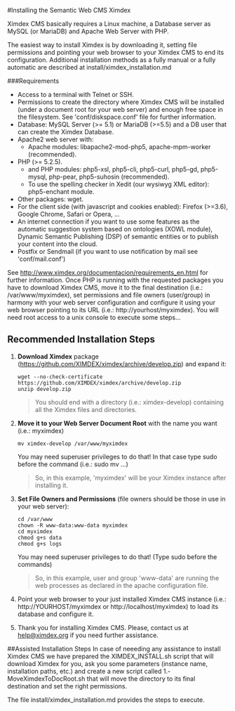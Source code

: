 #Installing the Semantic Web CMS Ximdex

Ximdex CMS basically requires a Linux machine, a Database server as MySQL (or MariaDB) and Apache Web Server with PHP.

The easiest way to install Ximdex is by downloading it, setting file permissions and pointing your web browser to your Ximdex CMS to end its configuration. Additional installation methods as a fully manual or a fully automatic are described at install/ximdex_installation.md

###Requirements
*  Access to a terminal with Telnet or SSH.
*  Permissions to create the directory where Ximdex CMS will be installed (under a document root for your web server) and enough free space in the filesystem. See 'conf/diskspace.conf' file for further information.
*  Database: MySQL Server (>= 5.1) or MariaDB (>=5.5) and a DB user that can create the Ximdex Database.
*  Apache2 web server with:
	*  Apache modules: libapache2-mod-php5, apache-mpm-worker (recommended).
*  PHP (>= 5.2.5).
	*  and PHP modules: php5-xsl, php5-cli, php5-curl, php5-gd, php5-mysql, php-pear, php5-suhosin (recommended).
	*  To use the spelling checker in Xedit (our wysiwyg XML editor): php5-enchant module.
*  Other packages: wget.
*  For the client side (with javascript and cookies enabled): Firefox (>=3.6), Google Chrome, Safari or Opera, ...
*  An internet connection if you want to use some features as the automatic suggestion system based on ontologies (XOWL module), Dynamic Semantic Publishing (DSP) of semantic entities or to publish your content into the cloud.
*  Postfix or Sendmail (if you want to use notification by mail see 'conf/mail.conf')

See http://www.ximdex.org/documentacion/requirements_en.html for further information.
Once PHP is running with the requested packages you have to download Ximdex CMS, move it to the final destination (i.e.: /var/www/myximdex), set permissions and file owners (user/group) in harmony with your web server configuration and configure it using your web browser pointing to its URL (i.e.: http://yourhost/myximdex). You will need root access to a unix console to execute some steps...

## Recommended Installation Steps

1. **Download Ximdex** package (https://github.com/XIMDEX/ximdex/archive/develop.zip) and expand it:
	```
  	wget --no-check-certificate https://github.com/XIMDEX/ximdex/archive/develop.zip
	unzip develop.zip
  	```
	> You should end with a directory (i.e.: ximdex-develop) containing all the Ximdex files and directories.

2. **Move it to your Web Server Document Root** with the name you want (i.e.: myximdex)

	```
	mv ximdex-develop /var/www/myximdex
	```
	You may need superuser privileges to do that! In that case type sudo before the command (i.e.: sudo mv ...)

	> So, in this example, 'myximdex' will be your Ximdex instance after installing it.

3. **Set File Owners and Permissions** (file owners should be those in use in your web server):
	```
	cd /var/www
	chown -R www-data:www-data myximdex
	cd myximdex
	chmod g+s data
	chmod g+s logs
	```

	You may need superuser privileges to do that! (Type sudo before the commands)

	> So, in this example, user and group 'www-data' are running the web processes as declared in the apache configuration file.

4. Point your web browser to your just installed Ximdex CMS instance (i.e.: http://YOURHOST/myximdex or http://localhost/myximdex) to load its database and configure it.

5. Thank you for installing Ximdex CMS. Please, contact us at help@ximdex.org if you need further assistance.

##Assisted Installation Steps
In case of neeeding any assistance to install Ximdex CMS we have prepared the XIMDEX_INSTALL.sh script that will download Ximdex for you, ask you some parameters (instance name, installation paths, etc.) and create a new script called 1.-MoveXimdexToDocRoot.sh that will move the directory to its final destination and set the right permissions. 

The file install/ximdex_installation.md provides the steps to execute.

